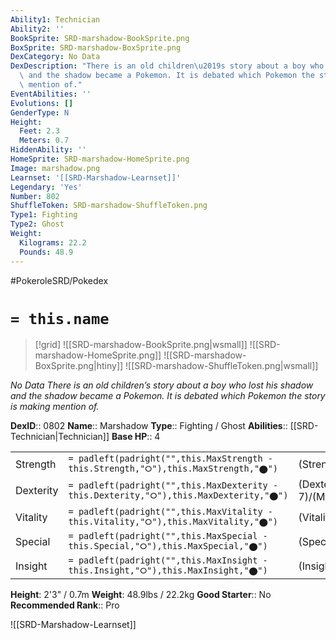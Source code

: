 ```yaml
---
Ability1: Technician
Ability2: ''
BookSprite: SRD-marshadow-BookSprite.png
BoxSprite: SRD-marshadow-BoxSprite.png
DexCategory: No Data
DexDescription: "There is an old children\u2019s story about a boy who lost his shadow\
  \ and the shadow became a Pokemon. It is debated which Pokemon the story is making\
  \ mention of."
EventAbilities: ''
Evolutions: []
GenderType: N
Height:
  Feet: 2.3
  Meters: 0.7
HiddenAbility: ''
HomeSprite: SRD-marshadow-HomeSprite.png
Image: marshadow.png
Learnset: '[[SRD-Marshadow-Learnset]]'
Legendary: 'Yes'
Number: 802
ShuffleToken: SRD-marshadow-ShuffleToken.png
Type1: Fighting
Type2: Ghost
Weight:
  Kilograms: 22.2
  Pounds: 48.9
---
```


#PokeroleSRD/Pokedex

# `= this.name`

> [!grid]
> ![[SRD-marshadow-BookSprite.png|wsmall]]
> ![[SRD-marshadow-HomeSprite.png]]
> ![[SRD-marshadow-BoxSprite.png|htiny]]
> ![[SRD-marshadow-ShuffleToken.png|wsmall]]


*No Data*
*There is an old children’s story about a boy who lost his shadow and the shadow became a Pokemon. It is debated which Pokemon the story is making mention of.*

**DexID**:: 0802
**Name**:: Marshadow
**Type**:: Fighting / Ghost
**Abilities**:: [[SRD-Technician|Technician]]
**Base HP**:: 4

|           |                                                                                        |                                          |
| --------- | -------------------------------------------------------------------------------------- | ---------------------------------------- |
| Strength  | `= padleft(padright("",this.MaxStrength - this.Strength,"⭘"),this.MaxStrength,"⬤")`    | (Strength::7)/(MaxStrength::7)   |
| Dexterity | `= padleft(padright("",this.MaxDexterity - this.Dexterity,"⭘"),this.MaxDexterity,"⬤")` | (Dexterity:: 7)/(MaxDexterity::7) |
| Vitality  | `= padleft(padright("",this.MaxVitality - this.Vitality,"⭘"),this.MaxVitality,"⬤")`    | (Vitality::5)/(MaxVitality::5)   |
| Special   | `= padleft(padright("",this.MaxSpecial - this.Special,"⭘"),this.MaxSpecial,"⬤")`       | (Special::5)/(MaxSpecial::5)     |
| Insight   | `= padleft(padright("",this.MaxInsight - this.Insight,"⭘"),this.MaxInsight,"⬤")`       | (Insight::5)/(MaxInsight::5)     |

**Height**: 2'3" / 0.7m
**Weight**: 48.9lbs / 22.2kg
**Good Starter**:: No
**Recommended Rank**:: Pro

![[SRD-Marshadow-Learnset]]